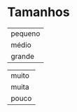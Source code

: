 # Tamanhos

|         |
| --      |
| pequeno |
| médio   |
| grande  |

|       |
| --    |
| muito |
| muita |
| pouco |
